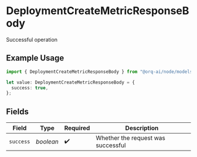 # DeploymentCreateMetricResponseBody

Successful operation

## Example Usage

```typescript
import { DeploymentCreateMetricResponseBody } from "@orq-ai/node/models/operations";

let value: DeploymentCreateMetricResponseBody = {
  success: true,
};
```

## Fields

| Field                              | Type                               | Required                           | Description                        |
| ---------------------------------- | ---------------------------------- | ---------------------------------- | ---------------------------------- |
| `success`                          | *boolean*                          | :heavy_check_mark:                 | Whether the request was successful |